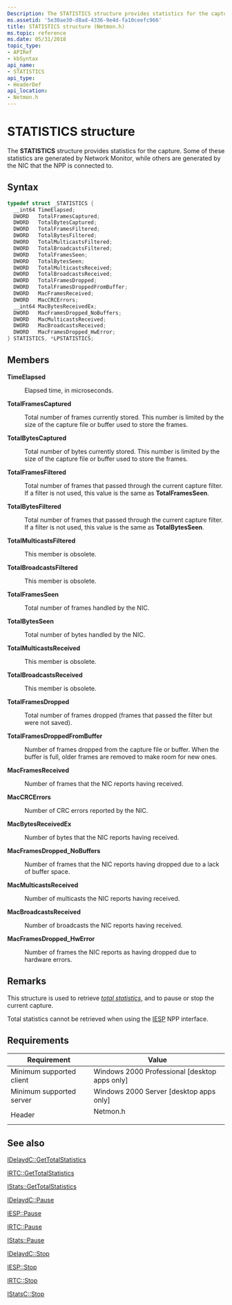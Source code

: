 ```yaml
---
Description: The STATISTICS structure provides statistics for the capture. Some of these statistics are generated by Network Monitor, while others are generated by the NIC that the NPP is connected to.
ms.assetid: '5e30ae30-d8ad-4336-9e4d-fa10ceefc966'
title: STATISTICS structure (Netmon.h)
ms.topic: reference
ms.date: 05/31/2018
topic_type: 
- APIRef
- kbSyntax
api_name: 
- STATISTICS
api_type: 
- HeaderDef
api_location: 
- Netmon.h
---
```


# STATISTICS structure

The **STATISTICS** structure provides statistics for the capture. Some of these statistics are generated by Network Monitor, while others are generated by the NIC that the NPP is connected to.

## Syntax


```C++
typedef struct _STATISTICS {
  __int64 TimeElapsed;
  DWORD   TotalFramesCaptured;
  DWORD   TotalBytesCaptured;
  DWORD   TotalFramesFiltered;
  DWORD   TotalBytesFiltered;
  DWORD   TotalMulticastsFiltered;
  DWORD   TotalBroadcastsFiltered;
  DWORD   TotalFramesSeen;
  DWORD   TotalBytesSeen;
  DWORD   TotalMulticastsReceived;
  DWORD   TotalBroadcastsReceived;
  DWORD   TotalFramesDropped;
  DWORD   TotalFramesDroppedFromBuffer;
  DWORD   MacFramesReceived;
  DWORD   MacCRCErrors;
  __int64 MacBytesReceivedEx;
  DWORD   MacFramesDropped_NoBuffers;
  DWORD   MacMulticastsReceived;
  DWORD   MacBroadcastsReceived;
  DWORD   MacFramesDropped_HwError;
} STATISTICS, *LPSTATISTICS;
```



## Members

<dl> <dt>

**TimeElapsed**
</dt> <dd>

Elapsed time, in microseconds.

</dd> <dt>

**TotalFramesCaptured**
</dt> <dd>

Total number of frames currently stored. This number is limited by the size of the capture file or buffer used to store the frames.

</dd> <dt>

**TotalBytesCaptured**
</dt> <dd>

Total number of bytes currently stored. This number is limited by the size of the capture file or buffer used to store the frames.

</dd> <dt>

**TotalFramesFiltered**
</dt> <dd>

Total number of frames that passed through the current capture filter. If a filter is not used, this value is the same as **TotalFramesSeen**.

</dd> <dt>

**TotalBytesFiltered**
</dt> <dd>

Total number of frames that passed through the current capture filter. If a filter is not used, this value is the same as **TotalBytesSeen**.

</dd> <dt>

**TotalMulticastsFiltered**
</dt> <dd>

This member is obsolete.

</dd> <dt>

**TotalBroadcastsFiltered**
</dt> <dd>

This member is obsolete.

</dd> <dt>

**TotalFramesSeen**
</dt> <dd>

Total number of frames handled by the NIC.

</dd> <dt>

**TotalBytesSeen**
</dt> <dd>

Total number of bytes handled by the NIC.

</dd> <dt>

**TotalMulticastsReceived**
</dt> <dd>

This member is obsolete.

</dd> <dt>

**TotalBroadcastsReceived**
</dt> <dd>

This member is obsolete.

</dd> <dt>

**TotalFramesDropped**
</dt> <dd>

Total number of frames dropped (frames that passed the filter but were not saved).

</dd> <dt>

**TotalFramesDroppedFromBuffer**
</dt> <dd>

Number of frames dropped from the capture file or buffer. When the buffer is full, older frames are removed to make room for new ones.

</dd> <dt>

**MacFramesReceived**
</dt> <dd>

Number of frames that the NIC reports having received.

</dd> <dt>

**MacCRCErrors**
</dt> <dd>

Number of CRC errors reported by the NIC.

</dd> <dt>

**MacBytesReceivedEx**
</dt> <dd>

Number of bytes that the NIC reports having received.

</dd> <dt>

**MacFramesDropped\_NoBuffers**
</dt> <dd>

Number of frames that the NIC reports having dropped due to a lack of buffer space.

</dd> <dt>

**MacMulticastsReceived**
</dt> <dd>

Number of multicasts the NIC reports having received.

</dd> <dt>

**MacBroadcastsReceived**
</dt> <dd>

Number of broadcasts the NIC reports having received.

</dd> <dt>

**MacFramesDropped\_HwError**
</dt> <dd>

Number of frames the NIC reports as having dropped due to hardware errors.

</dd> </dl>

## Remarks

This structure is used to retrieve [*total statistics*](t.md), and to pause or stop the current capture.

Total statistics cannot be retrieved when using the [IESP](iesp.md) NPP interface.

## Requirements



| Requirement | Value |
|-------------------------------------|-------------------------------------------------------------------------------------|
| Minimum supported client<br/> | Windows 2000 Professional \[desktop apps only\]<br/>                          |
| Minimum supported server<br/> | Windows 2000 Server \[desktop apps only\]<br/>                                |
| Header<br/>                   | <dl> <dt>Netmon.h</dt> </dl> |



## See also

<dl> <dt>

[IDelaydC::GetTotalStatistics](idelaydc-gettotalstatistics.md)
</dt> <dt>

[IRTC::GetTotalStatistics](irtc-gettotalstatistics.md)
</dt> <dt>

[IStats::GetTotalStatistics](istats-gettotalstatistics.md)
</dt> <dt>

[IDelaydC::Pause](idelaydc-pause.md)
</dt> <dt>

[IESP::Pause](iesp-pause.md)
</dt> <dt>

[IRTC::Pause](irtc-pause.md)
</dt> <dt>

[IStats::Pause](istats-pause.md)
</dt> <dt>

[IDelaydC::Stop](idelaydc-stop.md)
</dt> <dt>

[IESP::Stop](iesp-stop.md)
</dt> <dt>

[IRTC::Stop](irtc-stop.md)
</dt> <dt>

[IStatsC::Stop](istats-stop.md)
</dt> </dl>

 

 




